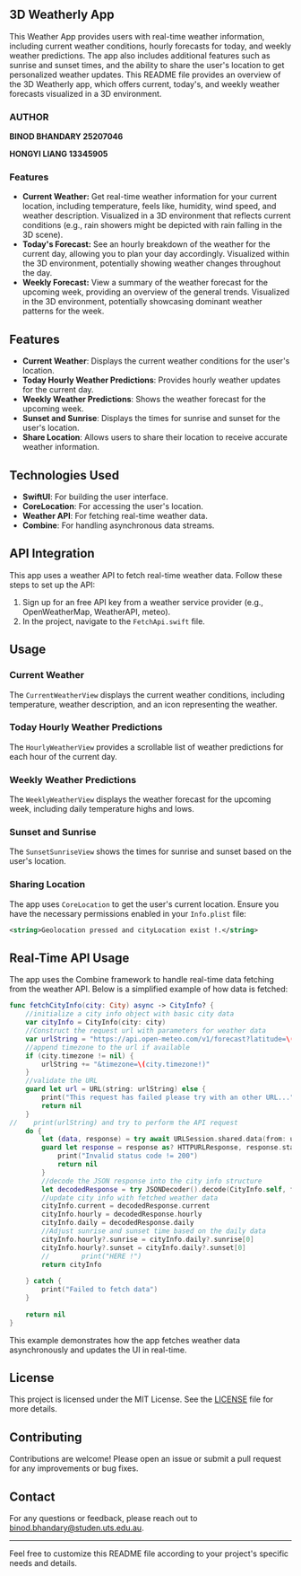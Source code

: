 ## 3D Weatherly App

This Weather App provides users with real-time weather information, including current weather conditions, hourly forecasts for today, and weekly weather predictions. The app also includes additional features such as sunrise and sunset times, and the ability to share the user's location to get personalized weather updates.
This README file provides an overview of the 3D Weatherly app, which offers current, today's, and weekly weather forecasts visualized in a 3D environment.

### AUTHOR

**BINOD BHANDARY 25207046​**

**HONGYI LIANG 13345905​**

### Features

* **Current Weather:** Get real-time weather information for your current location, including temperature, feels like, humidity, wind speed, and weather description. Visualized in a 3D environment that reflects current conditions (e.g., rain showers might be depicted with rain falling in the 3D scene).
* **Today's Forecast:** See an hourly breakdown of the weather for the current day, allowing you to plan your day accordingly. Visualized within the 3D environment, potentially showing weather changes throughout the day.
* **Weekly Forecast:** View a summary of the weather forecast for the upcoming week, providing an overview of the general trends. Visualized in the 3D environment, potentially showcasing dominant weather patterns for the week.


## Features

- **Current Weather**: Displays the current weather conditions for the user's location.
- **Today Hourly Weather Predictions**: Provides hourly weather updates for the current day.
- **Weekly Weather Predictions**: Shows the weather forecast for the upcoming week.
- **Sunset and Sunrise**: Displays the times for sunrise and sunset for the user's location.
- **Share Location**: Allows users to share their location to receive accurate weather information.

## Technologies Used

- **SwiftUI**: For building the user interface.
- **CoreLocation**: For accessing the user's location.
- **Weather API**: For fetching real-time weather data.
- **Combine**: For handling asynchronous data streams.

## API Integration

This app uses a weather API to fetch real-time weather data. Follow these steps to set up the API:

1. Sign up for an  free API key from a weather service provider (e.g., OpenWeatherMap, WeatherAPI, meteo).
2. In the project, navigate to the `FetchApi.swift` file.

## Usage

### Current Weather

The `CurrentWeatherView` displays the current weather conditions, including temperature, weather description, and an icon representing the weather.

### Today Hourly Weather Predictions

The `HourlyWeatherView` provides a scrollable list of weather predictions for each hour of the current day.

### Weekly Weather Predictions

The `WeeklyWeatherView` displays the weather forecast for the upcoming week, including daily temperature highs and lows.

### Sunset and Sunrise

The `SunsetSunriseView` shows the times for sunrise and sunset based on the user's location.

### Sharing Location

The app uses `CoreLocation` to get the user's current location. Ensure you have the necessary permissions enabled in your `Info.plist` file:

```xml
<string>Geolocation pressed and cityLocation exist !.</string>
```

## Real-Time API Usage

The app uses the Combine framework to handle real-time data fetching from the weather API. Below is a simplified example of how data is fetched:

```swift
func fetchCityInfo(city: City) async -> CityInfo? {
    //initialize a city info object with basic city data
    var cityInfo = CityInfo(city: city)
    //Construct the request url with parameters for weather data
    var urlString = "https://api.open-meteo.com/v1/forecast?latitude=\(city.latitude)&longitude=\(city.longitude)&current=temperature_2m,relative_humidity_2m,precipitation_probability,is_day,weather_code,wind_speed_10m&hourly=temperature_2m,weather_code,wind_speed_10m&daily=weather_code,temperature_2m_max,temperature_2m_min,sunrise,sunset"
    //append timezone to the url if available
    if (city.timezone != nil) {
        urlString += "&timezone=\(city.timezone!)"
    }
    //validate the URL
    guard let url = URL(string: urlString) else {
        print("This request has failed please try with an other URL...")
        return nil
    }
//    print(urlString) and try to perform the API request
    do {
        let (data, response) = try await URLSession.shared.data(from: url)
        guard let response = response as? HTTPURLResponse, response.statusCode == 200 else {
            print("Invalid status code != 200")
            return nil
        }
        //decode the JSON response into the city info structure
        let decodedResponse = try JSONDecoder().decode(CityInfo.self, from: data)
        //update city info with fetched weather data
        cityInfo.current = decodedResponse.current
        cityInfo.hourly = decodedResponse.hourly
        cityInfo.daily = decodedResponse.daily
        //Adjust sunrise and sunset time based on the daily data
        cityInfo.hourly?.sunrise = cityInfo.daily?.sunrise[0]
        cityInfo.hourly?.sunset = cityInfo.daily?.sunset[0]
        //        print("HERE !")
        return cityInfo
        
    } catch {
        print("Failed to fetch data")
    }
    
    return nil
}
```

This example demonstrates how the app fetches weather data asynchronously and updates the UI in real-time.

## License

This project is licensed under the MIT License. See the [LICENSE](LICENSE) file for more details.

## Contributing

Contributions are welcome! Please open an issue or submit a pull request for any improvements or bug fixes.

## Contact

For any questions or feedback, please reach out to [binod.bhandary@studen.uts.edu.au](mailto:binod.bhandary@studen.uts.edu.au).

---

Feel free to customize this README file according to your project's specific needs and details.
